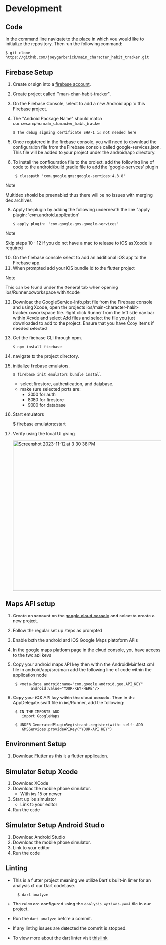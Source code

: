 # Development 
## Code
In the command line navigate to the place in which you would like to initialize the repository. Then run the following command:

    $ git clone https://github.com/joeygarberick/main_character_habit_tracker.git


## Firebase Setup
1. Create or sign into a [firebase account](https://firebase.google.com/).
2.  Create project called ''main-char-habit-tracker''.
3.  On the Firebase Console, select to add a new Android app to this Firebase project.
4.  The "Android Package Name" should match com.example.main_character_habit_tracker

        $ The debug signing certificate SHA-1 is not needed here

5. Once registered in the firebase console, you will need to download the configuration file from the Firebase console called google-services.json. This file will be added to your project under the android/app directory.
6. To install the configuration file to the project, add the following line of code to the android/build.gradle file to add the 'google-serivces' plugin

        $ classpath 'com.google.gms:google-services:4.3.8'

> [!NOTE]
> Multidex should be preenabled thus there will be no issues with merging dex archives



8.  Apply the plugin by adding the following underneath the line "apply plugin: 'com.android.application'

        $ apply plugin: 'com.google.gms.google-services'

> [!NOTE]
> Skip steps 10 - 12 if you do not have a mac to release to iOS as Xcode is required


10. On the firebase console select to add an additional iOS app to the Firebase app.
11. When prompted add your iOS bundle id to the flutter project
> [!NOTE]
> This can be found under the General tab when opening ios/Runner.xcworkspace with Xcode

12. Download the GoogleService-Info.plst file from the Firebase console and using Xcode, open the projects ios/main-character-habit-tracker.xcworkspace file. Right click Runner from the left side nav bar within Xcode and select Add files and select the file you just downloaded to add to the project. Ensure that you have Copy Items if needed selected


13. Get the firebase CLI through npm.

        $ npm install firebase

14. navigate to the project directory.
15. initialize firebase emulators.

        $ firebase init emulators bundle install

    - select firestore, authentication, and database.
    - make sure selected ports are:
        - 3000 for auth 
        - 8080 for firestore
        - 9000 for database.
16.  Start emulators 

        $ firebase emulators:start
17. Verify using the local UI giving

    <img width="487" alt="Screenshot 2023-11-12 at 3 30 38 PM" src="https://github.com/joeygarberick/MainCharacterHabitTracker/assets/112219906/48b98a56-8dad-4443-b14d-bd5516730f10">

## Maps API setup
1. Create an account on the [google cloud console](https://console.cloud.google.com/projectcreate?utm_source=Docs_NewProject&utm_content=Docs_maps-android-backend&_gl=1*11lv5dn*_ga*MjAyMTY0MjUzNi4xNzEzMTg1NzU1*_ga_NRWSTWS78N*MTcxMzE4NTgxOS4xLjEuMTcxMzE4NTkzMy4wLjAuMA..) and select to create a new project.
2. Follow the regular set up steps as prompted
3. Enable both the android and iOS Google Maps platoform APIs
4. In the google maps platform page in the cloud console, you have access to the two api keys
5. Copy your android maps API key then within the AndroidMainfest.xml file in android/app/src/main add the following line of code within the application node

        $ <meta-data android:name="com.google.android.geo.API_KEY"
               android:value="YOUR-KEY-HERE"/>
6. Copy your iOS API key within the cloud console. Then in the AppDelegate.swift file in ios/Runner, add the following:

        $ IN THE IMPORTS ADD
           import GoogleMaps

        $ UNDER GeneratedPluginRegistrant.register(with: self) ADD
           GMSServices.provideAPIKey("YOUR-API-KEY")

## Environment Setup
1. [Download Flutter](https://docs.flutter.dev/get-started/install) as this is a flutter application.

## Simulator Setup Xcode
1. Download XCode
2. Download the mobile phone simulator.
    - With ios 15 or newer 
3. Start up ios simulator
    - Link to your editor
4. Run the code

## Simulator Setup Android Studio
1. Download Android Studio
2. Download the mobile phone simulator.
4. Link to your editor
4. Run the code

## Linting
- This is a flutter project meaning we utilize Dart's built-in linter for an analysis of our Dart codebase. 

        $ dart analyze

- The rules are configured using the `analysis_options.yaml` file in our project.

- Run the `dart analyze` before  a commit. 

- If any linting issues are detected the commit is stopped.

- To view more about the dart linter visit [this link](https://dart.dev/tools/linter-rules)
